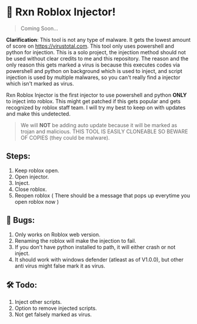 # 💉 Rxn Roblox Injector!

> Coming Soon...

**Clarification**: This tool is not any type of malware. It gets the lowest amount of score on https://virustotal.com. This tool only uses powershell and python for injection. This is a solo project, the injection method should not be used without clear credits to me and this repository. The reason and the only reason this gets marked a virus is because this executes codes via powershell and python on background which is used to inject, and script injection is used by multiple malwares, so you can't really find a injector which isn't marked as virus.

Rxn Roblox Injector is the first injector to use powershell and python **ONLY** to inject into roblox. This might get patched if this gets popular and gets recognized by roblox staff team. I will try my best to keep on with updates and make this undetected.

> We will **NOT** be adding auto update because it will be marked as trojan and malicious.
> THIS TOOL IS EASILY CLONEABLE SO BEWARE OF COPIES (they could be malware).

## Steps:
1. Keep roblox open.
2. Open injector.
3. Inject.
4. Close roblox.
5. Reopen roblox
( There should be a message that pops up everytime you open roblox now )

## 🐛 Bugs:
1. Only works on Roblox web version.
2. Renaming the roblox will make the injection to fail.
3. If you don't have python installed to path, it will either crash or not inject.
4. It should work with windows defender (atleast as of V1.0.0), but other anti virus might false mark it as virus.

## 🛠 Todo:
1. Inject other scripts.
2. Option to remove injected scripts.
3. Not get falsely marked as virus.

